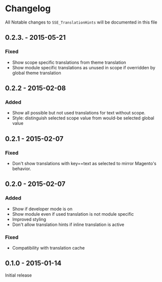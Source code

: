 # Changelog

All Notable changes to `SSE_TranslationHints` will be documented in this file

## 0.2.3. - 2015-05-21

### Fixed

- Show scope specific translations from theme translation
- Show module specific translations as unused in scope if overridden by global theme translation


## 0.2.2 - 2015-02-08

### Added

- Show all possible but not used translations for text without scope.
- Style: distinguish selected scope value from would-be selected global value


## 0.2.1 - 2015-02-07

### Fixed

- Don't show translations with key==text as selected to mirror Magento's behavior.


## 0.2.0 - 2015-02-07

### Added

- Show if developer mode is on
- Show module even if used translation is not module specific
- Improved styling
- Don't allow translation hints if inline translation is active

### Fixed

- Compatibility with translation cache


## 0.1.0 - 2015-01-14

Initial release